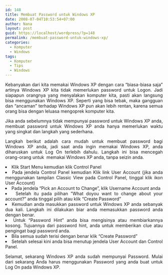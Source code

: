 ```yaml
---
id: 148
title: Membuat Password untuk Windows XP
date: 2008-07-04T10:53:54+07:00
author: Nana
layout: post
guid: https://localhost/wordpress/?p=148
permalink: /membuat-password-untuk-windows-xp/
categories:
  - Komputer
  - Windows
tags:
  - Komputer
  - Tips
  - Windows
---
```

<p style="text-align: justify;">
  Kebanyakan dari kita memakai Windows XP dengan cara “biasa-biasa saja” artinya Windows XP kita tidak memerlukan password untuk Logon. Jadi siapapun orangnya yang menyalakan komputer kita, pasti akan langsung bisa menggunakan Windows XP. Seperti yang bisa tebak, maka gangguan dan “ancaman” terhadap Windows XP pun akan lebih rentan, karena semua orang bisa dengan leluasa mengoprek komputer kita.
</p>

<p style="text-align: justify;">
  Jika anda sebelumnya tidak mempunyai password untuk Windows XP anda, membuat password untuk Windows XP anda hanya memerlukan waktu yang singkat dan langkah yang sederhana.
</p>

<p style="text-align: justify;">
  Langkah berikut adalah cara mudah untuk membuat password bagi Windows XP anda, jadi saat anda ingin memakai Windows XP, anda diharuskan untuk Log On terlebih dahulu. Langkah ini bisa mencegah orang-orang untuk  memakai Windows XP anda, tanpa seizin anda.
</p>

<li style="text-align: justify;">
  Klik Start Menu kemudian klik Control Panel
</li>
<li style="text-align: justify;">
  Pada jendela Control Panel kemudian Klik link User Account (jika anda menggunakan tampilan Classic View pada Control Panel, tinggal klik ikon User Account)
</li>
<li style="text-align: justify;">
  Pada jendela “Pick an Account to Change”, klik Username Account anda
</li>
<li style="text-align: justify;">
   Setelah itu pada pilihan ”What doyou want to change about your account?” anda tinggal pilih atau klik “Create Password”
</li>
<li style="text-align: justify;">
  Kemudian anda masukkan password untuk Windows XP anda sebanyak dua kali. Langkah ini dilakukan biar anda memasukkan password anda dengan benar.
</li>
<li style="text-align: justify;">
  Untuk “Password Hint” anda bisa mengisinya atau membiarkannya kosong. Tujuannya dari password hint, anda untuk memberikan clue atau pengingat bagi password anda.
</li>
<li style="text-align: justify;">
  Bila semua sudah terisi dengan benar klik “Create Password”
</li>
<li style="text-align: justify;">
  Setelah selesai kini anda bisa menutup jendela User Account dan Control Panel.
</li>

<p style="text-align: justify;">
  Selamat, sekarang Windows XP anda sudah mempunyai Password. Mulai dari sekarang Anda harus menggunakan Password yang anda buat untuk Log On pada Windows XP.
</p>